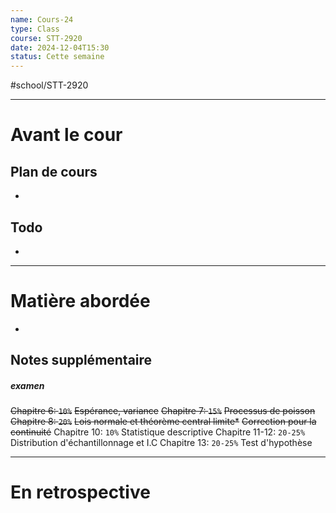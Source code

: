 ```yaml
---
name: Cours-24
type: Class
course: STT-2920
date: 2024-12-04T15:30
status: Cette semaine
---
```

#school/STT-2920 
***
# Avant le cour
## Plan de cours
- 

## Todo
- 

---
# Matière abordée

- 

## Notes supplémentaire

##### examen
~~Chapitre 6: ``10%``~~
	~~Espérance, variance~~
~~Chapitre 7: ``15%``~~
	~~Processus de poisson~~
~~Chapitre 8: ``20%``~~
	~~Lois normale et théorème central limite*~~
		~~Correction pour la continuité~~
Chapitre 10: ``10%``
	Statistique descriptive
Chapitre 11-12: ``20-25%``
	Distribution d'échantillonnage et I.C
Chapitre 13: ``20-25%``
	Test d'hypothèse



---
# En retrospective

